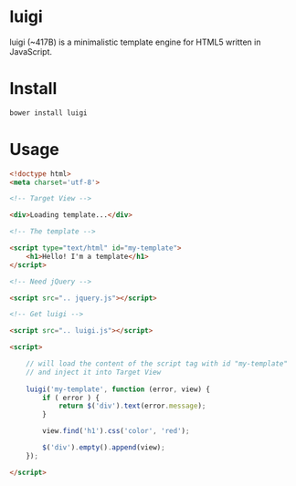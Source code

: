 luigi
=====

luigi (~417B) is a minimalistic template engine for HTML5 written in JavaScript.

# Install

```bash
bower install luigi
```

# Usage

```html
<!doctype html>
<meta charset='utf-8'>

<!-- Target View -->

<div>Loading template...</div>

<!-- The template -->

<script type="text/html" id="my-template">
	<h1>Hello! I'm a template</h1>
</script>

<!-- Need jQuery -->

<script src=".. jquery.js"></script>

<!-- Get luigi -->

<script src=".. luigi.js"></script>

<script>

	// will load the content of the script tag with id "my-template"
	// and inject it into Target View
	
	luigi('my-template', function (error, view) {
		if ( error ) {
			return $('div').text(error.message);
		}

		view.find('h1').css('color', 'red');

		$('div').empty().append(view);
	});

</script>

